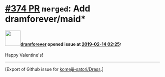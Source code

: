 # [\#374 PR](https://github.com/komeiji-satori/Dress/pull/374) `merged`: Add dramforever/maid*

#### <img src="https://avatars.githubusercontent.com/u/2818072?u=6a69ec3a179f9bf628789f57f3f95b9ed64f1561&v=4" width="50">[dramforever](https://github.com/dramforever) opened issue at [2019-02-14 02:25](https://github.com/komeiji-satori/Dress/pull/374):

Happy Valentine's!




-------------------------------------------------------------------------------



[Export of Github issue for [komeiji-satori/Dress](https://github.com/komeiji-satori/Dress).]
